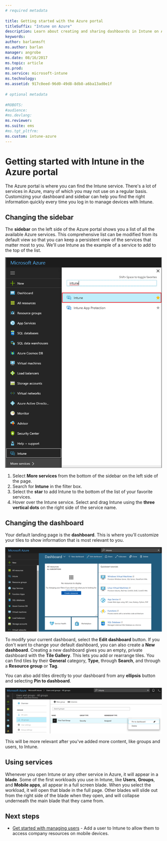 ```yaml
---
# required metadata

title: Getting started with the Azure portal
titleSuffix: "Intune on Azure"
description: Learn about creating and sharing dashboards in Intune on Azure.
keywords:
author: barlanmsft
ms.author: barlan
manager: angrobe
ms.date: 08/16/2017
ms.topic: article
ms.prod:
ms.service: microsoft-intune
ms.technology:
ms.assetid: 917c0eed-96d0-49d8-8db8-a6ba13ad0e1f

# optional metadata

#ROBOTS:
#audience:
#ms.devlang:
ms.reviewer:
ms.suite: ems
#ms.tgt_pltfrm:
ms.custom: intune-azure
---
```


# Getting started with Intune in the Azure portal

The Azure portal is where you can find the Intune service. There's a lot of services in Azure, many of which you may not use on a regular basis. Customizing your dashboard and sidebar can help you find the right information quickly every time you log in to manage devices with Intune.

## Changing the sidebar

The __sidebar__ on the left side of the Azure portal shows you a list of all the available Azure services. This comprehensive list can be modified from its default view so that you can keep a persistent view of the services that matter most to you. We'll use Intune as the example of a service to add to the top of the list.

![A user searching for Intune in the "More services" list.](./media/azure-add-intune1.png)

1. Select **More services** from the bottom of the sidebar on the left side of the page.
2. Search for **Intune** in the filter box.
3. Select the **star** to add Intune to the bottom of the list of your favorite services.
4. Hover over the Intune service. Select and drag Intune using the **three vertical dots** on the right side of the service name.

## Changing the dashboard

Your default landing page is the **dashboard**. This is where you'll customize your tiles to show information that is most relevant to you.

![An image of the generic new dashboard. It shows the sidebar with all of the services on the left, then the main dashboard in the center. The dashboard modification buttons are along the top, with tiles that offer access to all resources, quickstart tutorials, service health, and Azure marketplace.](./media/azure-default-dashboard.png)

To modify your current dashboard, select the **Edit dashboard** button. If you don't want to change your default dashboard, you can also create a **New dashboard**. Creating a new dashboard gives you an empty, private dashboard with the **Tile Gallery**. This lets you add or rearrange tiles. You can find tiles by their **General** category, **Type**, through **Search**, and through a **Resource group** or **Tag**.

You can also add tiles directly to your dashboard from any **ellipsis** button and selecting **Pin to dashboard**.

![A closeup of the Users and Groups > All groups location in Intune, which has the "Pin to dashboard" option visible at the far right side of a group.](./media/azure-pin-to-dashboard.png)

This will be more relevant after you've added more content, like groups and users, to Intune.

## Using services

Whenever you open Intune or any other service in Azure, it will appear in a **blade**. Some of the first workloads you use in Intune, like **Users**, **Groups**, and **Mobile apps**, all appear in a full screen blade. When you select the workload, it will open that blade in the full page. Other blades will slide out from the right side of the blade when they open, and will collapse underneath the main blade that they came from. 

## Next steps

* [Get started with managing users](get-started-users.md) - Add a user to Intune to allow them to access company resources on mobile devices.
